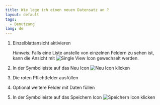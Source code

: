 ```yaml
---
title: Wie lege ich einen neuen Datensatz an ?
layout: default
tags:
  - Benutzung
lang: de
---
```

1. Einzelblattansicht aktivieren

	*Hinweis:* Falls eine Liste anstelle von einzelnen Feldern zu sehen ist, kann die Ansicht mit ![Single View Icon](../images/icons/Multi24.png) gewechselt werden.

1. In der Symbolleiste auf das Neu Icon ![Neu Icon](../images/icons/New24.png) klicken
1. Die roten Pflichtfelder ausfüllen
1. Optional weitere Felder mit Daten füllen 
1. In der Symbolleiste auf das Speichern Icon ![Speichern Icon](../images/icons/Save24.png)  klicken
